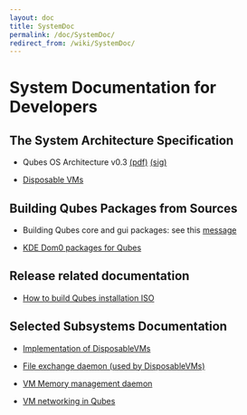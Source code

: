 ```yaml
---
layout: doc
title: SystemDoc
permalink: /doc/SystemDoc/
redirect_from: /wiki/SystemDoc/
---
```


System Documentation for Developers
===================================

The System Architecture Specification
-------------------------------------

-   Qubes OS Architecture v0.3 [(pdf)](http://www.qubes-os.org/files/doc/arch-spec-0.3.pdf) [(sig)](http://www.qubes-os.org/files/doc/arch-spec-0.3.pdf.sig)

-   [Disposable VMs](http://theinvisiblethings.blogspot.com/2010/06/disposable-vms.html)

Building Qubes Packages from Sources
------------------------------------

-   Building Qubes core and gui packages: see this [message](https://groups.google.com/group/qubes-devel/browse_thread/thread/710f725713cc7e8a#)

-   [KDE Dom0 packages for Qubes](/doc/KdeDom0)

Release related documentation
-----------------------------

-   [How to build Qubes installation ISO](/doc/InstallationIsoBuilding)

Selected Subsystems Documentation
---------------------------------

-   [Implementation of DisposableVMs](/doc/DVMimpl)

-   [File exchange daemon (used by DisposableVMs)](/doc/Qfileexchgd)

-   [VM Memory management daemon](/doc/Qmemman)

-   [VM networking in Qubes](/doc/QubesNet)

